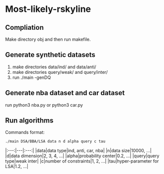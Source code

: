 # Most-likely-rskyline

## Compliation

Make directory obj and then run makefile.

## Generate synthetic datasets

1. make directories data/ind/ and data/anti/
2. make directories query/weak/ and query/inter/
3. run ./main -genDQ

## Generate nba dataset and car dataset

run python3 nba.py or python3 car.py

## Run algorithms

Commands format:
```
./main DSA/BBA/LSA data n d alpha query c tau
```
|:---:|---|:---:|
|data|data type|ind, anti, car, nba|
|n|data size|10000, ...|
|d|data dimension|2, 3, 4, ...|
|alpha|probability center|0.2, ...|
|query|query type|weak inter|
|c|number of constraints|1, 2, ...|
|tau|hyper-parameter for LSA|1.2, ...|
